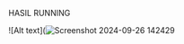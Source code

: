 HASIL RUNNING

![Alt text](![Screenshot 2024-09-26 142429](https://github.com/user-attachments/assets/286207a5-3924-431d-9836-2431e42d0419)
